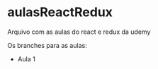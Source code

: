 # aulasReactRedux
Arquivo com as aulas do react e redux da udemy

Os branches para as aulas:
- Aula 1
